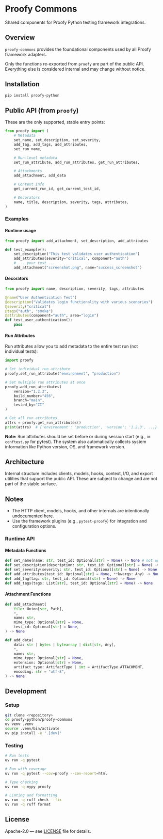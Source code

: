 # Proofy Commons

Shared components for Proofy Python testing framework integrations.

## Overview

`proofy-commons` provides the foundational components used by all Proofy framework adapters.

Only the functions re-exported from `proofy` are part of the public API. Everything else is considered internal and may change without notice.

## Installation

```bash
pip install proofy-python
```

## Public API (from `proofy`)

These are the only supported, stable entry points:

```python
from proofy import (
    # Metadata
    set_name, set_description, set_severity,
    add_tag, add_tags, add_attributes,
    set_run_name,

    # Run-level metadata
    set_run_attribute, add_run_attributes, get_run_attributes,

    # Attachments
    add_attachment, add_data

    # Context info
    get_current_run_id, get_current_test_id,

    # Decorators
    name, title, description, severity, tags, attributes,
)
```

### Examples

#### Runtime usage

```python
from proofy import add_attachment, set_description, add_attributes

def test_example():
    set_description("This test validates user authentication")
    add_attributes(severity="critical", component="auth")
    # ... your test ...
    add_attachment("screenshot.png", name="success_screenshot")
```

#### Decorators

```python
from proofy import name, description, severity, tags, attributes

@name("User Authentication Test")
@description("Validates login functionality with various scenarios")
@severity("critical")
@tags("auth", "smoke")
@attributes(component="auth", area="login")
def test_user_authentication():
    pass
```

#### Run Attributes

Run attributes allow you to add metadata to the entire test run (not individual tests):

```python
import proofy

# Set individual run attribute
proofy.set_run_attribute("environment", "production")

# Set multiple run attributes at once
proofy.add_run_attributes(
    version="1.2.3",
    build_number="456",
    branch="main",
    tested_by="CI"
)

# Get all run attributes
attrs = proofy.get_run_attributes()
print(attrs)  # {'environment': 'production', 'version': '1.2.3', ...}
```

**Note:** Run attributes should be set before or during session start (e.g., in `conftest.py` for pytest). The system also automatically collects system information like Python version, OS, and framework version.

## Architecture

Internal structure includes clients, models, hooks, context, I/O, and export utilities that support the public API. These are subject to change and are not part of the stable surface.

## Notes

- The HTTP client, models, hooks, and other internals are intentionally undocumented here.
- Use the framework plugins (e.g., `pytest-proofy`) for integration and configuration options.

### Runtime API

#### Metadata Functions

```python
def set_name(name: str, test_id: Optional[str] = None) -> None # not work live mode
def set_description(description: str, test_id: Optional[str] = None) -> None
def set_severity(severity: str, test_id: Optional[str] = None) -> None
def add_attributes(test_id: Optional[str] = None, **kwargs: Any) -> None
def add_tag(tag: str, test_id: Optional[str] = None) -> None
def add_tags(tags: List[str], test_id: Optional[str] = None) -> None
```

#### Attachment Functions

```python
def add_attachment(
    file: Union[str, Path],
    *,
    name: str,
    mime_type: Optional[str] = None,
    test_id: Optional[str] = None,
) -> None
```

```python
def add_data(
    data: str | bytes | bytearray | dict[str, Any],
    *,
    name: str,
    mime_type: Optional[str] = None,
    extension: Optional[str] = None,
    artifact_type: ArtifactType | int = ArtifactType.ATTACHMENT,
    encoding: str = "utf-8",
) -> None
```

## Development

### Setup

```bash
git clone <repository>
cd proofy-python/proofy-commons
uv venv .venv
source .venv/bin/activate
uv pip install -e '.[dev]'
```

### Testing

```bash
# Run tests
uv run -q pytest

# Run with coverage
uv run -q pytest --cov=proofy --cov-report=html

# Type checking
uv run -q mypy proofy

# Linting and formatting
uv run -q ruff check --fix
uv run -q ruff format
```

## License

Apache-2.0 — see [LICENSE](../LICENSE) file for details.
